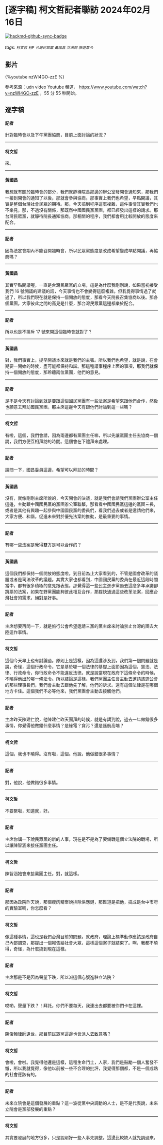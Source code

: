 # [逐字稿] 柯文哲記者聯訪 2024年02月16日

[![hackmd-github-sync-badge](https://hackmd.io/4xm3H515ThKplvDFrjGgOg/badge)](https://hackmd.io/4xm3H515ThKplvDFrjGgOg)


###### tags: `柯文哲` `柯P` `台灣民眾黨` `黃國昌` `立法院` `旅遊禁令`

## 影片

{%youtube nzWI4GO-zzE %}

參考來源：udn video Youtube 頻道， https://www.youtube.com/watch?v=nzWI4GO-zzE ，55 分 55 秒開始。

## 逐字稿

#### 記者

針對臨時會以及下午黨團協商，目前上面討論的狀況？

---

#### 柯文哲

來。

---

#### 黃國昌

我想就有關於臨時會的部分，我們就靜待院長那邊的辦公室發開會通知來，那我們一接到開會的通知了以後，那就會參與協商。那事實上我們也希望，早點開議，其實是整個台灣社會民眾的期待。那，今天搞到程序這麼複雜，這件事情其實我們也不樂見。那，不過沒有關係，那既然中國國民黨黨團，都已經發出這樣的請求。那台灣民眾黨，就靜待院長通知協商。那相關的程序，我們都會用比較開放的態度來配合。

---

#### 記者

因為法定會期內不能召開臨時會，所以民眾黨態度是改成希望變成早點開議，再協商嗎？

---

#### 黃國昌

其實早點開議喔，一直是台灣民眾黨的立場，這是為什麼我剛剛說，如果當初接受我們 16 號開議的建議的話，今天事情也不會變得這麼複雜。但我覺得事情過了就過了，所以我們現在就是保持一個開放的態度，那看今天院長召集協商以後。那各個黨團，大家彼此之間的高見是什麼，那台灣民眾黨這邊都樂於配合。

---

#### 記者

所以也是不排斥 17 號來開這個臨時會就對了？

---

#### 黃國昌

對，我們事實上，提早開議本來就是我們的主張。所以我們也希望，就是說，在會期要一開始的時候，盡可能都保持和諧。那這種議事程序上面的事項，那我們就保持一個開放的態度，那聆聽兩位黨團，他們的意見。

---

#### 記者

是不是今天有討論到就是要跟這個國民黨團有一些法案是希望來跟他們合作，然後也願意去拜訪國民黨團。那主席這邊今天有跟他們討論到這一些嗎？

---

#### 柯文哲

有啦，這個，我們會請，因為兩邊都有黨團主任嘛，所以先讓黨團主任去協商一個說，我們方便互相拜訪的時間。這個會在下禮拜來處理。

---

#### 記者

請問一下，國昌委員這邊，希望可以拜訪的時間？

---

#### 黃國昌

沒有，就像剛剛主席所說的，今天開會的決議，就是我們會請我們黨團辦公室主任這邊，主動跟中國國民黨的黨團辦公室聯繫，那看看中國國民黨這邊的黨團三長，或者是其他有興趣一起參與中國國民黨的委員們，看我們過去或者是邀請他們來，大家方便、和諧，促進未來對於優先法案的推動，是最重要的事情。

---

#### 記者

有哪一些法案是覺得雙方是可以合作的？

---

#### 黃國昌

這個我們都保持一個開放的態度啦，到目前為止大家看到的，不管是國會改革的議題或者是司法改革的議題，其實大家也都看到，中國國民黨的委員在最近這段時間當中，都有很多積極的意見跟表態，那覺得這一些民主進步黨過去這麼多年承諾卻跳票的法案，如果在野黨團能夠彼此相互合作，那趕快通過這些改革法案，回應台灣社會的需求，絕對是好事。

---

#### 記者

主席想要再問一下，就是旅行公會希望邀請三黨的黨主席來討論禁止台灣的團去大陸這作事情。

---

#### 柯文哲

這個今天早上也有討論過，原則上是這樣，因為這還涉及到，我們第一個問題就是說，奇怪，這個行政命令，它是基於哪一個法律的基礎上面節因為這個，憲法、法律、行政命令，你行政命令不能違反法律。就是說當現在政府下這條命令的時候，不曉得他出於哪一條法令。所以結論是這樣，我們黨團主任會主動去邀請旅遊公會的那些理事長們，我們會主動去跟他先了解，他們的訴求。還有這個法律是在哪個地方卡住。這個我們不必等他來，我們黨團會主動去接觸他們。

---

#### 記者

主席昨天陳建仁說，他陳建仁昨天團拜的時候，就是有講到說，過去一年做錯很多事情，你覺得他做錯什麼事情？是綠電？貪污？還是護航高端？

---

#### 柯文哲

這個，我也不曉得。沒有啦，這個。他說，他做錯很多事情？

---

#### 記者

對，他說，他做錯很多事情。

---

#### 柯文哲

不要緊啦，知道就，好。

---

#### 記者

主席你講一下說民眾黨的新的人事，現在是不是為了要備戰這個立法院的戰場，所以讓陳智涵來接任黨團主任。

---

#### 柯文哲

陳智涵她會來接黨團主任，對，就這樣。

---

#### 記者

那因為政院昨天說，那個瘦肉精案說排除供應鏈，那難道是把他，搞成是台中市府的實驗室嗎，你怎麼看？

---

#### 柯文哲

像這種事情，這也是我們台灣目前的問題，就政府，理論上標準動作應該是政府自己內部調查，那提出一個報告給社會大眾，這樣這個案子就結束了。啊，我都不曉得，奇怪，為什麼搞到現在這樣。

---

#### 記者

主席那是不是因為聲量下跌，所以派這個心腹進駐立法院？

---

#### 柯文哲

哎喲，聲量下跌？！拜託，你們不要每天，我連出去都要被你們卡在這裡。

---

#### 記者

陳俊翰律師遺世，那目前民眾黨這邊也會派人去致意嗎？

---

#### 柯文哲

會啦，會啦。我覺得他還是這樣，這種生命鬥士，人家，我們是鼓勵一個人奮發不懈，所以我就覺得，像他以前被一些不合理的批評，我覺得那個都，不是一個成熟的社會應該有的。

---

#### 記者

未來立院會是這個發展的重點？這一波從黨中央調動的人士，是不是代表說，未來立院會是黨部發展的重點？

---

#### 柯文哲

其實要發展的地方很多，只是說剛好一些人事先調整，這邊比較缺人就先調過來。

